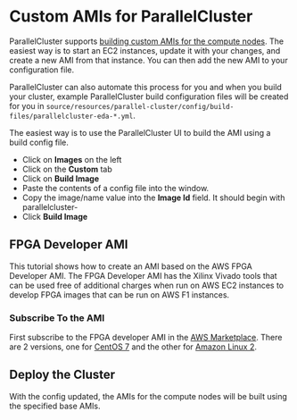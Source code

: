 # Custom AMIs for ParallelCluster

ParallelCluster supports [building custom AMIs for the compute nodes](https://docs.aws.amazon.com/parallelcluster/latest/ug/building-custom-ami-v3.html).
The easiest way is to start an EC2 instances, update it with your changes, and create a new AMI from that instance.
You can then add the new AMI to your configuration file.

ParallelCluster can also automate this process for you and when you build your cluster, example ParallelCluster build configuration files
will be created for you in `source/resources/parallel-cluster/config/build-files/parallelcluster-eda-*.yml`.

The easiest way is to use the ParallelCluster UI to build the AMI using a build config file.

* Click on **Images** on the left
* Click on the **Custom** tab
* Click on **Build Image**
* Paste the contents of a config file into the window.
* Copy the image/name value into the **Image Id** field. It should begin with parallelcluster-
* Click **Build Image**

## FPGA Developer AMI

This tutorial shows how to create an AMI based on the AWS FPGA Developer AMI.
The FPGA Developer AMI has the Xilinx Vivado tools that can be used free of additional
charges when run on AWS EC2 instances to develop FPGA images that can be run on AWS F1 instances.

### Subscribe To the AMI

First subscribe to the FPGA developer AMI in the [AWS Marketplace](https://us-east-1.console.aws.amazon.com/marketplace/home?region=us-east-1#/landing).
There are 2 versions, one for [CentOS 7](https://aws.amazon.com/marketplace/pp/prodview-gimv3gqbpe57k?ref=cns_1clkPro) and the other for [Amazon Linux 2](https://aws.amazon.com/marketplace/pp/prodview-iehshpgi7hcjg?ref=cns_1clkPro).

## Deploy the Cluster

With the config updated, the AMIs for the compute nodes will be built using the specified base AMIs.
